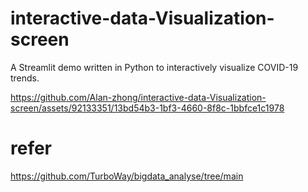 # interactive-data-Visualization-screen
A Streamlit demo written in Python to interactively visualize COVID-19 trends.


https://github.com/Alan-zhong/interactive-data-Visualization-screen/assets/92133351/13bd54b3-1bf3-4660-8f8c-1bbfce1c1978

# refer
https://github.com/TurboWay/bigdata_analyse/tree/main
